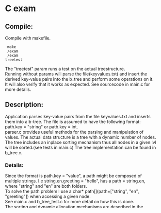 # C exam #

## Compile: ##
Compile with makefile.

<code> make </code> <br>
<code> /exam </code> <br>
<code> /exam treetest </code> <br>

The "treetest" param runs a test on the actual treestructure. <br>
Running without params will parse the file(keyvalues.txt) and insert the derived 
key-value pairs into the b_tree and perform some operations on it. <br>
It will also verify that it works as expected. See sourcecode in main.c for more details.


## Description: ##
Application parses key-value pairs from the file keyvalues.txt and inserts them into a b-tree.
The file is assumed to have the following format:  path.key = "string" or path.key = int. <br>
parser.c provides useful methods for the parsing and manipulation of values.
The actual data structure is a tree with a dynamic number of nodes.
The tree includes an inplace sorting mechanism thus all nodes in a given lvl will be sorted.(see tests in main.c)
The tree implementation can be found in b_tree.c.

### Details: ### 
Since the format is path.key = "value", a path might be composed of multiple strings. 
I.e string.en.greeting = "hello", has a path = string.en, where "string" and "en"
are both folders. <br>
To solve the path problem I use a char* path[](path=["string", "en", "greeting"]) 
when accessing a given node. 
<br>
See main.c and b_tree_test.c for more detail on how this is done.
<br>
The sorting and dynamic allocation mechanisms are described in the source code of
b_tree.c and are both tested in main.c and b_tree_test.c so I wont go into any further
details about them here. 

[exam test](PG3400%20Home%20Exam%202017.pdf)
